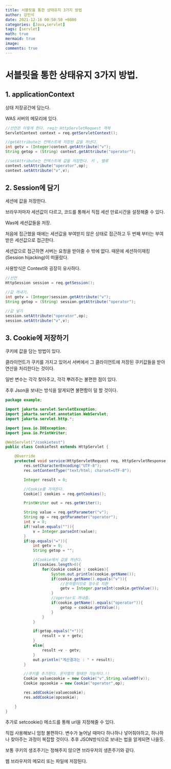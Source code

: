 ```yaml
---
title: 서블릿을 통한 상태유지 3가지 방법
author: 강민석
date: 2021-12-16 00:50:50 +0800
categories: [Java,servlet]
tags: [servlet]
math: true
mermaid: true
image: 
comments: true
---
```




# 서블릿을 통한 상태유지 3가지 방법.

## 1. applicationContext

상태 저장공간에 담는다.

WAS 서버의 메모리에 있다. 

```java
//선언은 이렇게 한다. req는 HttpServletRequest 객체
ServletContext context = req.getServletContext();

//getAttribute는 컨텍스트에 저장된 값을 꺼낸다.
int getv = (Integer)context.getAttribute("v");
String getop = (String) context.getAttribute("operator");

//setAttribute는 컨텍스트에 값을 저장한다. 키 , 밸류
context.setAttribute("operator",op);
context.setAttribute("v",v);

```

## 2. Session에 담기

세션에 값을 저장한다.

브라우저마자 세션값이 다르고, 코드를 통해서 직접 세션 만료시간을 설정해줄 수 있다.

Was에 세션값들을 저장.

처음에 접근했을 때에는 세션값을 부여받지 않은 상태로 접근하고 두 번째 부터는 부여받은 세션값으로 접근한다.

세션값으로 접근하면 서버는 요청을 받아줄 수 밖에 없다. 때문에 세션하이재킹(Session hijacking)이 떠올랐다.

사용방식은 Context와 굉장히 유사하다.
```java
//선언
HttpSession session = req.getSession();

//값 꺼내기.
int getv = (Integer)session.getAttribute("v");
String getop = (String) session.getAttribute("operator");

//값 넣기
session.setAttribute("operator",op);
session.setAttribute("v",v);
```

## 3. Cookie에 저장하기

쿠키에 값을 담는 방법이 있다.

클라이언트가 쿠키를 가지고 있어서 서버에서 그 클라이언트에 저장된 쿠키값들을 받아 연산을 처리한다는 것이다.

일반 변수는 각각 찾아주고, 각각 뿌려주는 불편한 점이 있다.

추후 Json을 보내는 방식을 알게되면 불편함이 덜 할 것이다.

```java
package example;

import jakarta.servlet.ServletException;
import jakarta.servlet.annotation.WebServlet;
import jakarta.servlet.http.*;

import java.io.IOException;
import java.io.PrintWriter;

@WebServlet("/cookietest")
public class CookieTest extends HttpServlet {

    @Override
    protected void service(HttpServletRequest req, HttpServletResponse res) throws IOException, ServletException{
        res.setCharacterEncoding("UTF-8");
        res.setContentType("text/html; charset=UTF-8");

        Integer result = 0;

        //Cookie를 가져온다.
        Cookie[] cookies = req.getCookies();

        PrintWriter out = res.getWriter();

        String value = req.getParameter("v");
        String op = req.getParameter("operator");
        int v = 0;
        if(!value.equals("")){
            v = Integer.parseInt(value);
        }
        if(op.equals("=")){
            int getv = 0;
            String getop = "";

            //Cookie에서 값을 꺼낸다.
            if(cookies.length>0){
                for(Cookie cookie : cookies){
                    System.out.println(cookie.getName());
                    if(cookie.getName().equals("v")){
                        //문자열이므로 정수로 치환
                        getv = Integer.parseInt(cookie.getValue());
                    }
                    //opertor도 꺼내줌.
                    if(cookie.getName().equals("operator")){
                        getop = cookie.getValue();
                    }
                }
            }

            if(getop.equals("+")){
                result = v + getv;
            }
            else{
                result =v - getv;
            }
            out.println("계산결과는 : " + result);
        }

        //쿠키를 추가한다. 문자열의 형태만 가능하다.!!
        Cookie valuecookie = new Cookie("v",String.valueOf(v));
        Cookie opcookie = new Cookie("operator",op);

        res.addCookie(valuecookie);
        res.addCookie(opcookie);

    }
}

```

추가로 setcookie() 메소드를 통해 url을 지정해줄 수 있다.

직접 사용해보니 엄청 불편하다. 변수가 늘어날 때마다 하나하나 넣어줘야하고, 하나하나 찾아주는 과정이 복잡할 것이다. 추후 JSON방식으로 보내는 법을 알게되면 나을듯.

보통 쿠키의 생조주기는 정해주지 않으면 브라우저의 생존주기와 같다.

웹 브라우저의 메모리 또는 파일에 저장된다.




